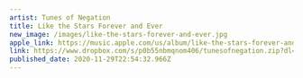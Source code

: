 ```yaml
---
artist: Tunes of Negation
title: Like the Stars Forever and Ever
new_image: /images/like-the-stars-forever-and-ever.jpg
apple_link: https://music.apple.com/us/album/like-the-stars-forever-and-ever/1534568161
link: https://www.dropbox.com/s/p0b55nbmqnom406/tunesofnegation.zip?dl=1
published_date: 2020-11-29T22:54:32.966Z
---
```

